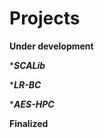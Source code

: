 # Projects

**Under development**

*<strong><em>SCALib</em></strong>

*<strong><em>LR-BC</em></strong>

*<strong><em>AES-HPC</em></strong>

**Finalized**
